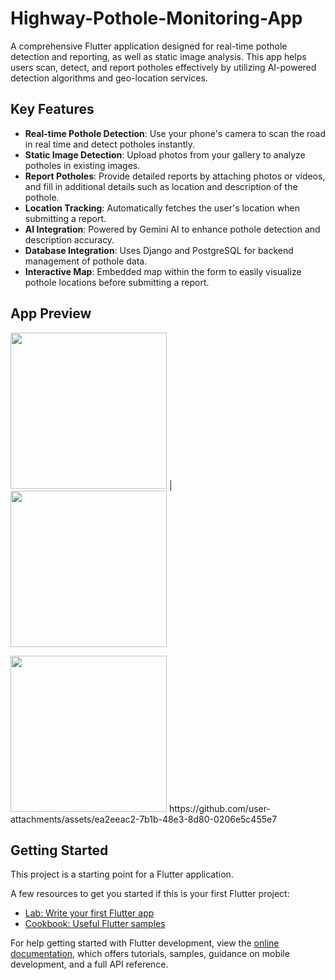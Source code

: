 



# Highway-Pothole-Monitoring-App

A comprehensive Flutter application designed for real-time pothole detection and reporting, as well as static image analysis. This app helps users scan, detect, and report potholes effectively by utilizing AI-powered detection algorithms and geo-location services.

## Key Features

- **Real-time Pothole Detection**: Use your phone's camera to scan the road in real time and detect potholes instantly.
- **Static Image Detection**: Upload photos from your gallery to analyze potholes in existing images.
- **Report Potholes**: Provide detailed reports by attaching photos or videos, and fill in additional details such as location and description of the pothole.
- **Location Tracking**: Automatically fetches the user's location when submitting a report.
- **AI Integration**: Powered by Gemini AI to enhance pothole detection and description accuracy.
- **Database Integration**: Uses Django and PostgreSQL for backend management of pothole data.
- **Interactive Map**: Embedded map within the form to easily visualize pothole locations before submitting a report.
  
## App Preview


<img src="https://github.com/user-attachments/assets/f41fba8f-860e-439d-a84c-2028937b90a8" width="250"/> | <img src="https://github.com/user-attachments/assets/d5b7f32c-2457-4ef4-ab6d-8f1d54359bde" width="250"/> 

<img src="https://github.com/user-attachments/assets/4ebc04c3-b53a-40ab-a022-955b992e54d6" width="250"/> 
https://github.com/user-attachments/assets/ea2eeac2-7b1b-48e3-8d80-0206e5c455e7 

## Getting Started

This project is a starting point for a Flutter application.

A few resources to get you started if this is your first Flutter project:

- [Lab: Write your first Flutter app](https://docs.flutter.dev/get-started/codelab)
- [Cookbook: Useful Flutter samples](https://docs.flutter.dev/cookbook)

For help getting started with Flutter development, view the
[online documentation](https://docs.flutter.dev/), which offers tutorials,
samples, guidance on mobile development, and a full API reference.
